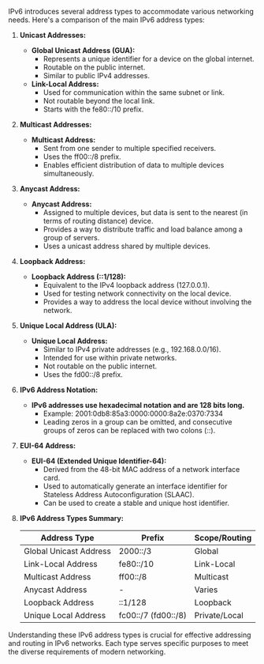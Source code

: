 IPv6 introduces several address types to accommodate various networking needs. Here's a comparison of the main IPv6 address types:

1. **Unicast Addresses:**
   - **Global Unicast Address (GUA):**
      - Represents a unique identifier for a device on the global internet.
      - Routable on the public internet.
      - Similar to public IPv4 addresses.
   - **Link-Local Address:**
      - Used for communication within the same subnet or link.
      - Not routable beyond the local link.
      - Starts with the fe80::/10 prefix.

2. **Multicast Addresses:**
   - **Multicast Address:**
      - Sent from one sender to multiple specified receivers.
      - Uses the ff00::/8 prefix.
      - Enables efficient distribution of data to multiple devices simultaneously.

3. **Anycast Address:**
   - **Anycast Address:**
      - Assigned to multiple devices, but data is sent to the nearest (in terms of routing distance) device.
      - Provides a way to distribute traffic and load balance among a group of servers.
      - Uses a unicast address shared by multiple devices.

4. **Loopback Address:**
   - **Loopback Address (::1/128):**
      - Equivalent to the IPv4 loopback address (127.0.0.1).
      - Used for testing network connectivity on the local device.
      - Provides a way to address the local device without involving the network.

5. **Unique Local Address (ULA):**
   - **Unique Local Address:**
      - Similar to IPv4 private addresses (e.g., 192.168.0.0/16).
      - Intended for use within private networks.
      - Not routable on the public internet.
      - Uses the fd00::/8 prefix.

6. **IPv6 Address Notation:**
   - **IPv6 addresses use hexadecimal notation and are 128 bits long.**
      - Example: 2001:0db8:85a3:0000:0000:8a2e:0370:7334
      - Leading zeros in a group can be omitted, and consecutive groups of zeros can be replaced with two colons (::).

7. **EUI-64 Address:**
   - **EUI-64 (Extended Unique Identifier-64):**
      - Derived from the 48-bit MAC address of a network interface card.
      - Used to automatically generate an interface identifier for Stateless Address Autoconfiguration (SLAAC).
      - Can be used to create a stable and unique host identifier.

8. **IPv6 Address Types Summary:**

   | Address Type            | Prefix              | Scope/Routing   |
   |-------------------------|---------------------|-----------------|
   | Global Unicast Address   | 2000::/3            | Global          |
   | Link-Local Address       | fe80::/10           | Link-Local      |
   | Multicast Address        | ff00::/8            | Multicast       |
   | Anycast Address          | -                   | Varies          |
   | Loopback Address         | ::1/128             | Loopback        |
   | Unique Local Address     | fc00::/7 (fd00::/8) | Private/Local   |

Understanding these IPv6 address types is crucial for effective addressing and routing in IPv6 networks. Each type serves specific purposes to meet the diverse requirements of modern networking.

